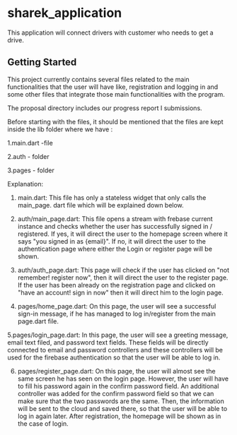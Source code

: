 # sharek_application

This application will connect drivers with customer who needs to get a drive.

## Getting Started

This project currently  contains several files related to the main functionalities that the user will have like, registration 
and logging in and some other files that integrate those main functionalities with the program.

The proposal directory includes our progress report I submissions.

Before starting with the files, it should be mentioned that the files are kept inside the lib folder where we have :

1.main.dart -file

2.auth - folder

3.pages - folder

Explanation:

1. main.dart:
 This file has only a stateless widget that only calls the main_page. dart file which will be explained down below.

2. auth/main_page.dart:
This file opens a stream with frebase current instance and checks whether the user has successfully signed in / registered. If yes, it will direct the user to the homepage 
screen where it says "you signed in as {email}". If no, it will direct the user to the authentication page where either the Login or register page will be shown.


3. auth/auth_page.dart:
This page will check if the user has clicked on "not remember! register now", then it will direct the user to the register page. If the user has been already on the registration page and clicked
on "have an account! sign in now" then it will direct him to the login page.	

4. pages/home_page.dart:
On this page, the user will see a successful sign-in message, if he has managed to log in/register from the main page.dart file.


 5.pages/login_page.dart:
 In this page, the user will see a greeting message, email text filed, and password text fields. These fields will be directly connected to email and           password controllers and these controllers will be used for the firebase authentication so that the user will be able to log in.



6. pages/register_page.dart:
On this page, the user will almost see the same screen he has seen on the login page. However, the user will have to fill his password again in the confirm password field. An additional controller was added for
the confirm password field so that we can make sure that the two passwords are the same. Then, the information will be sent to the cloud and saved there, so that the user will be able to log in again later.
After registration, the homepage will be shown as in the case of login.  


